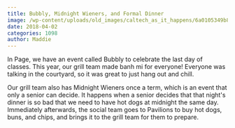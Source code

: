 ```yaml
---
title: Bubbly, Midnight Wieners, and Formal Dinner
image: /wp-content/uploads/old_images/caltech_as_it_happens/6a0105349b8251970b01b8d2e65847970c.jpg
date: 2018-04-02
categories: 1098
author: Maddie
---
```


In Page, we have an event called Bubbly to celebrate the last day of classes. This year, our grill team made banh mi for everyone! Everyone was talking in the courtyard, so it was great to just hang out and chill.

Our grill team also has Midnight Wieners once a term, which is an event that only a senior can decide. It happens when a senior decides that that night's dinner is so bad that we need to have hot dogs at midnight the same day. Immediately afterwards, the social team goes to Pavilions to buy hot dogs, buns, and chips, and brings it to the grill team for them to prepare.

